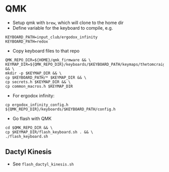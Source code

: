 # QMK


- Setup qmk with `brew`, which will clone to the home dir
- Define variable for the keyboard to compile, e.g.
```
KEYBOARD_PATH=input_club/ergodox_infinity
KEYBOARD_PATH=redox
```
- Copy keyboard files to that repo
```
QMK_REPO_DIR=${HOME}/qmk_firmware && \
KEYMAP_DIR=${QMK_REPO_DIR}/keyboards/$KEYBOARD_PATH/keymaps/thetomcraig && \
mkdir -p $KEYMAP_DIR && \
cp $KEYBOARD_PATH/* $KEYMAP_DIR && \
cp secrets.h $KEYMAP_DIR && \
cp common_macros.h $KEYMAP_DIR
```
- For ergodox infinity:
```
cp ergodox_infinity_config.h ${QMK_REPO_DIR}/keyboards/$KEYBOARD_PATH/config.h
```
- Go flash with QMK
```
cd $QMK_REPO_DIR && \
cp $KEYMAP_DIR/flash_keyboard.sh . && \
./flash_keyboard.sh
```

## Dactyl Kinesis
- See `flash_dactyl_kinesis.sh`
